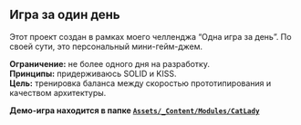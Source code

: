 ## Игра за один день

Этот проект создан в рамках моего челленджа “Одна игра за день”. По своей сути, это персональный мини-гейм-джем.

**Ограничение:** не более одного дня на разработку.  
**Принципы:** придерживаюсь SOLID и KISS.  
**Цель:** тренировка баланса между скоростью прототипирования и качеством архитектуры.

**Демо-игра находится в папке [`Assets/_Content/Modules/CatLady`](./Assets/_Content/Modules/CatLady)**